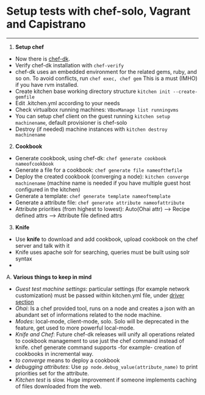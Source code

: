 # Setup tests with chef-solo, Vagrant and Capistrano
---
1. **Setup chef** 
 * Now there is [chef-dk](http://downloads.chef.io/chef-dk/).
 * Verify chef-dk installation with `chef-verify`
 * chef-dk uses an embedded environment for the related gems, ruby, and so on. To avoid conflicts, run `chef exec, chef gem` This is a must (IMHO) if you have rvm installed. 
 * Create kitchen base working directory structure `kitchen init --create-gemfile`
 * Edit .kitchen.yml according to your needs
 * Check virtualbox running machines: `VBoxManage list runningvms`
 * You can setup chef client on the guest running `kitchen setup machinename`, default provisioner is chef-solo
 * Destroy (if needed) machine instances with `kitchen destroy machinename`

2. **Cookbook**
 * Generate cookbook, using chef-dk: `chef generate cookbook nameofcookbook`
 * Generate a file for a cookbook: `chef generate file nameofthefile`
 * Deploy the created cookbook (converging a node): `kitchen converge machinename` (machine name is needed if you have multiple guest host configured in the kitchen)
 * Generate a template: `chef generate template nameoftemplate`   
 * Generate a attribute file: `chef generate attribute nameofattribute`
 * Attribute priorities (from highest to lowest): Auto(Ohai attr) --> Recipe defined attrs --> Attribute file defined attrs  

3. **Knife**
 * Use **knife** to download and add cookbook, upload cookbook on the chef server and talk with it
 * Knife uses apache solr for searching, queries must be built using solr syntax
 * 


A. **Various things to keep in mind**
 * *Guest test machine settings*: particular settings (for example network customization) must be passed within kitchen.yml file, under [driver section](https://github.com/test-kitchen/kitchen-vagrant#-network)
 * *Ohai*: Is a chef provided tool, runs on a node and creates a json with an abundant set of informations related to the node machine.
 * *Modes*: local-mode, client-mode, solo. Solo will be deprecated in the feature, get used to more powerful local-mode.
 * *Knife and Chef*: Future chef-dk releases will unify all operations related to cookbook management to use just the chef command instead of knife. chef generate command supports -for example- creation of cookbooks in incremental way.
 * *to converge* means to deploy a cookbook
 * *debugging attributes*: Use `pp node.debug_value(attribute_name)`  to print priorities set for the attribute.  
 * *Kitchen test* is slow. Huge improvement if someone implements caching of files downloaded from the web.  
